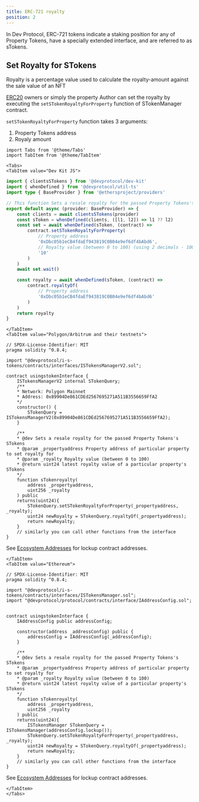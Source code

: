 ```yaml
---
title: ERC-721 royalty
position: 2
---
```


In Dev Protocol, ERC-721 tokens indicate a staking position for any of Property Tokens, have a specially extended interface, and are referred to as sTokens.

## Set Royalty for STokens

Royalty is a percentage value used to calculate the royalty-amount against the sale value of an NFT

[ERC20](./../property-tokens/erc20-tokens-minting.md) owners or simply the property Author can set the royalty by executing the `setSTokenRoyaltyForProperty` function of STokenManager contract.

`setSTokenRoyaltyForProperty` function takes 3 arguments:

1. Property Tokens address
2. Royaly amount

```mdx-code-block
import Tabs from '@theme/Tabs'
import TabItem from '@theme/TabItem'

<Tabs>
<TabItem value="Dev Kit JS">
```

```ts
import { clientsSTokens } from '@devprotocol/dev-kit'
import { whenDefined } from '@devprotocol/util-ts'
import type { BaseProvider } from '@ethersproject/providers'

// This function Sets a resale royalty for the passed Property Tokens's STokens & returns latest royalty value of a particular property's STokens
export default async (provider: BaseProvider) => {
	const clients = await clientsSTokens(provider)
	const sToken = whenDefined(clients, ([l1, l2]) => l1 ?? l2)
    const set = await whenDefined(sToken, (contract) =>
        contract.setSTokenRoyaltyForProperty(
            // Property address
            '0xDbc05b1eCB4fdaEf943819C0B04e9ef6df4bAbd6',
            // Royalty value (between 0 to 100) (using 2 decimals - 10000 = 100, 0 = 0)
            '10'
        )
    )
    await set.wait()

	const royalty = await whenDefined(sToken, (contract) =>
		contract.royaltyOf(
			// Property address
			'0xDbc05b1eCB4fdaEf943819C0B04e9ef6df4bAbd6'
		)
	)
	return royalty
}
```

```mdx-code-block
</TabItem>
<TabItem value="Polygon/Arbitrum and their testnets">
```

```solidity
// SPDX-License-Identifier: MIT
pragma solidity ^0.8.4;

import "@devprotocol/i-s-tokens/contracts/interfaces/ISTokensManagerV2.sol";

contract usingstokenInterface {
    ISTokensManagerV2 internal STokenQuery;
    /**
    * Network: Polygon Mainnet
    * Address: 0x89904De861CDEd2567695271A511B3556659FfA2
    */
    constructor() {
        STokenQuery = ISTokensManagerV2(0x89904De861CDEd2567695271A511B3556659FfA2);
    }
    
    /**
    * @dev Sets a resale royalty for the passed Property Tokens's STokens
    * @param _propertyaddress Property address of particular property to set royalty for
    * @param _royalty Royalty value (between 0 to 100)
    * @return uint24 latest royalty value of a particular property's STokens
    */
    function sTokenroyalty(
        address _propertyaddress,
        uint256 _royalty
    ) public
    returns(uint24){
        STokenQuery.setSTokenRoyaltyForProperty(_propertyaddress, _royalty);
        uint24 newRoyalty = STokenQuery.royaltyOf(_propertyaddress);
        return newRoyalty;
    }
    // similarly you can call other functions from the interface
}
```

See [Ecosystem Addresses](../../ecosystem-addresses.md) for lockup contract addresses.

```mdx-code-block
</TabItem>
<TabItem value="Ethereum">
```

```solidity
// SPDX-License-Identifier: MIT
pragma solidity ^0.8.4;

import "@devprotocol/i-s-tokens/contracts/interfaces/ISTokensManager.sol";
import "@devprotocol/protocol/contracts/interface/IAddressConfig.sol";


contract usingstokenInterface {
    IAddressConfig public addressConfig;

    constructor(address _addressConfig) public {
        addressConfig = IAddressConfig(_addressConfig);
    }

    /**
    * @dev Sets a resale royalty for the passed Property Tokens's STokens
    * @param _propertyaddress Property address of particular property to set royalty for
    * @param _royalty Royalty value (between 0 to 100)
    * @return uint24 latest royalty value of a particular property's STokens
    */
    function sTokenroyalty(
        address _propertyaddress,
        uint256 _royalty
    ) public
    returns(uint24){
        ISTokensManager STokenQuery = ISTokensManager(addressConfig.lockup());
        STokenQuery.setSTokenRoyaltyForProperty(_propertyaddress, _royalty);
        uint24 newRoyalty = STokenQuery.royaltyOf(_propertyaddress);
        return newRoyalty;
    }
    // similarly you can call other functions from the interface
}
```

See [Ecosystem Addresses](../../ecosystem-addresses.md) for lockup contract addresses.

```mdx-code-block
</TabItem>
</Tabs>
```
